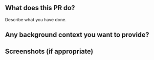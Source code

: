 What does this PR do?
-----------
Describe what you have done.

Any background context you want to provide?
------------

Screenshots (if appropriate)
------------

